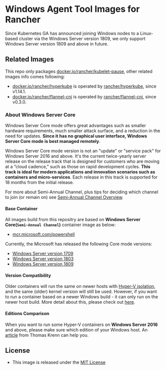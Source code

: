 # Windows Agent Tool Images for Rancher

Since Kubernetes GA has announced joining Windows nodes to a Linux-based cluster via the Windows Server version 1809, we only support Windows Server version 1809 and above in future.

## Related Images

This repo only packages [docker.io/rancher/kubelet-pause](https://hub.docker.com/r/rancher/kubelet-pause/tags), other related images info comes following:

- [docker.io/rancher/hyperkube](https://hub.docker.com/r/rancher/hyperkube/tags) is operated by [rancher/hyperkube](https://github.com/rancher/hyperkube), since v1.14.1.
- [docker.io/rancher/flannel-cni](https://hub.docker.com/r/rancher/flannel-cni/tags) is operated by [rancher/flannel-cni](https://github.com/rancher/flannel-cni), since v0.3.0.

### About Windows Server Core

Windows Server Core mode offers great advantages such as smaller hardware requirements, much smaller attack surface, and a reduction in the need for updates. **Since it has no graphical user interface, Windows Server Core mode is best managed remotely**.

Windows Server Core mode version is not an "update" or "service pack" for Windows Server 2016 and above. It's the current twice-yearly server release on the release track that is designed for customers who are moving at a “cloud cadence," such as those on rapid development cycles. **This track is ideal for modern applications and innovation scenarios such as containers and micro-services**. Each release in this track is supported for 18 months from the initial release.

For more about Semi-Annual Channel, plus tips for deciding which channel to join (or remain on) see [Semi-Annual Channel Overview](https://docs.microsoft.com/en-us/windows-server/get-started/semi-annual-channel-overview).

#### Base Container

All images build from this repositry are based on **Windows Server Core(`Semi-Annual Channel`)** container image as below:

- [mcr.microsoft.com/powershell](https://hub.docker.com/r/microsoft/powershell/tags/)

Currently, the Microsoft has released the following Core mode versions:

- [Windows Server version 1709](https://docs.microsoft.com/en-us/windows-server/get-started/whats-new-in-windows-server-1709)
- [Windows Server version 1803](https://docs.microsoft.com/en-us/windows-server/get-started/whats-new-in-windows-server-1803)
- [Windows Server version 1809](https://docs.microsoft.com/en-us/windows-server/get-started/whats-new-in-windows-server-1809)

#### Version Compatibility

Older containers will run the same on newer hosts with [Hyper-V isolation](https://docs.microsoft.com/en-us/virtualization/windowscontainers/manage-containers/hyperv-container), and the same (older) kernel version will still be used. However, if you want to run a container based on a newer Windows build - it can only run on the newer host build. More detail about this, please check out [here](https://docs.microsoft.com/en-us/virtualization/windowscontainers/deploy-containers/version-compatibility).

#### Editions Comparison

When you want to run some Hyper-V containers on **Windows Server 2016** and above, please make sure which edition of your Windows host. An [article](https://www.thomas-krenn.com/en/wiki/Windows_Server_2016_Editions_comparison) from Thomas Krenn can help you.


## License

- This image is released under the [MIT License](LICENSE)
